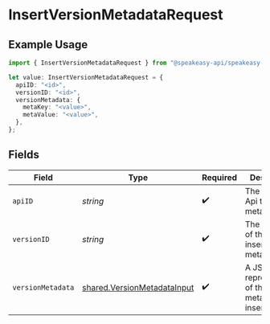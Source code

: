 # InsertVersionMetadataRequest

## Example Usage

```typescript
import { InsertVersionMetadataRequest } from "@speakeasy-api/speakeasy-client-sdk-typescript/sdk/models/operations";

let value: InsertVersionMetadataRequest = {
  apiID: "<id>",
  versionID: "<id>",
  versionMetadata: {
    metaKey: "<value>",
    metaValue: "<value>",
  },
};
```

## Fields

| Field                                                                             | Type                                                                              | Required                                                                          | Description                                                                       |
| --------------------------------------------------------------------------------- | --------------------------------------------------------------------------------- | --------------------------------------------------------------------------------- | --------------------------------------------------------------------------------- |
| `apiID`                                                                           | *string*                                                                          | :heavy_check_mark:                                                                | The ID of the Api to insert metadata for.                                         |
| `versionID`                                                                       | *string*                                                                          | :heavy_check_mark:                                                                | The version ID of the Api to insert metadata for.                                 |
| `versionMetadata`                                                                 | [shared.VersionMetadataInput](../../../sdk/models/shared/versionmetadatainput.md) | :heavy_check_mark:                                                                | A JSON representation of the metadata to insert.                                  |
